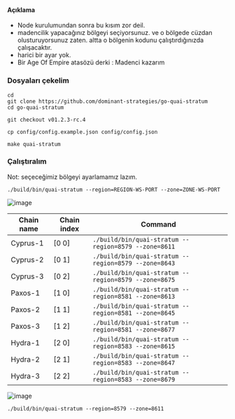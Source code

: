 
#### Açıklama

- Node kurulumundan sonra bu kısım zor deil.
- madencilik yapacağınız bölgeyi seçiyorsunuz. ve o bölgede cüzdan olusturuyorsunuz zaten. altta o bölgenin kodunu çalıştırdığınızda çalışacaktır.
- harici bir ayar yok.
- Bir Age Of Empire atasözü derki : Madenci kazarım

### Dosyaları çekelim
```
cd
git clone https://github.com/dominant-strategies/go-quai-stratum
cd go-quai-stratum
```
```
git checkout v01.2.3-rc.4
```
```
cp config/config.example.json config/config.json
```
```
make quai-stratum
```
### Çalıştıralım
Not: seçeceğimiz bölgeyi ayarlamamız lazım.
```
./build/bin/quai-stratum --region=REGION-WS-PORT --zone=ZONE-WS-PORT
```
![image](https://github.com/molla202/Quai/assets/91562185/8c09fa7c-5338-4333-b5b2-54c761751352)


| Chain name | Chain index |  Command |
| ------------ | ------------ | ------------ |
| Cyprus-1 | [0 0]	| `./build/bin/quai-stratum --region=8579 --zone=8611` |
| Cyprus-2 | [0 1]	| `./build/bin/quai-stratum --region=8579 --zone=8643` |
| Cyprus-3 | [0 2]	| `./build/bin/quai-stratum --region=8579 --zone=8675` |
| Paxos-1 | [1 0]	| `./build/bin/quai-stratum --region=8581 --zone=8613` |
| Paxos-2 | [1 1]	| `./build/bin/quai-stratum --region=8581 --zone=8645` |
| Paxos-3 | [1 2]	| `./build/bin/quai-stratum --region=8581 --zone=8677` |
| Hydra-1 | [2 0]	| `./build/bin/quai-stratum --region=8583 --zone=8615` |
| Hydra-2 | [2 1]	| `./build/bin/quai-stratum --region=8583 --zone=8647` |
| Hydra-3 | [2 2]	| `./build/bin/quai-stratum --region=8583 --zone=8679` |


![image](https://github.com/molla202/Quai/assets/91562185/c7ec2397-ce06-45a8-9c1a-e089b0846993)





```./build/bin/quai-stratum --region=8579 --zone=8611```
